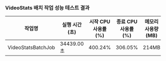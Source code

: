 ### VideoStats 배치 작업 성능 테스트 결과

| 작업명           | 실행 시간 (초) | 시작 CPU 사용률(%) | 종료 CPU 사용률(%) | 메모리 사용량(MB) |
|------------------|----------------|--------------------|--------------------|-------------------|
| VideoStatsBatchJob | 34439.00초 | 400.24% | 306.05% | 214MB |
